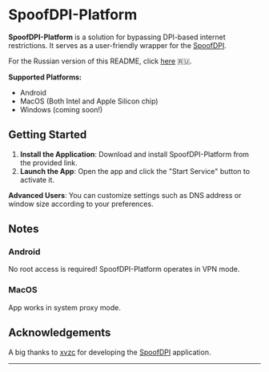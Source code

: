 # SpoofDPI-Platform

**SpoofDPI-Platform** is a solution for bypassing DPI-based internet restrictions. It serves as a user-friendly wrapper for the [SpoofDPI](https://github.com/xvzc/SpoofDPI).

For the Russian version of this README, click [here](https://github.com/r3pr3ss10n/SpoofDPI-Platform/blob/main/README_ru.md) 🇷🇺.

**Supported Platforms:**
- Android
- MacOS (Both Intel and Apple Silicon chip)
- Windows (coming soon!)

## Getting Started

1. **Install the Application**: Download and install SpoofDPI-Platform from the provided link.
2. **Launch the App**: Open the app and click the "Start Service" button to activate it.

**Advanced Users**: You can customize settings such as DNS address or window size according to your preferences.

## Notes

### Android
No root access is required! SpoofDPI-Platform operates in VPN mode.

### MacOS
App works in system proxy mode.

## Acknowledgements

A big thanks to [xvzc](https://github.com/xvzc/) for developing the [SpoofDPI](https://github.com/xvzc/SpoofDPI) application.

---

